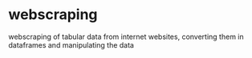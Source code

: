 # webscraping
webscraping of tabular data from internet websites, converting them in dataframes and manipulating the data
